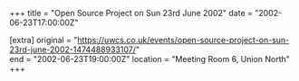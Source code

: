 +++
title = "Open Source Project on Sun 23rd June 2002"
date = "2002-06-23T17:00:00Z"

[extra]
original = "https://uwcs.co.uk/events/open-source-project-on-sun-23rd-june-2002-1474488933107/"    
end = "2002-06-23T19:00:00Z"
location = "Meeting Room 6, Union North"
+++



